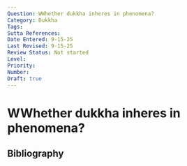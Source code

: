 ```yaml
---
Question: WWhether dukkha inheres in phenomena?
Category: Dukkha
Tags: 
Sutta References: 
Date Entered: 9-15-25
Last Revised: 9-15-25
Review Status: Not started
Level: 
Priority: 
Number: 
Draft: true
---
```


# WWhether dukkha inheres in phenomena?

## Bibliography

<!-- 

Notes:



-->